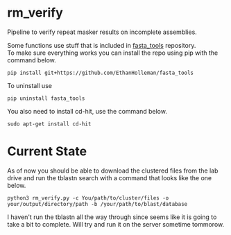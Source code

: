 # rm_verify
Pipeline to verify repeat masker results on incomplete assemblies. 

Some functions use stuff that is included in [fasta_tools](https://github.com/EthanHolleman/fasta_tools) repository.  
To make sure everything works you can install the repo using pip with the command below. 

```
pip install git+https://github.com/EthanHolleman/fasta_tools
```

To uninstall use  
```
pip uninstall fasta_tools
```
You also need to install cd-hit, use the command below.
```
sudo apt-get install cd-hit
```
# Current State

As of now you should be able to download the clustered files from the lab drive and run the tblastn search with a command that looks like the one below.
```
python3 rm_verify.py -c You/path/to/cluster/files -o your/output/directory/path -b /your/path/to/blast/database
```
I haven't run the tblastn all the way through since seems like it is going to take a bit to complete. Will try and run it on the server sometime tommorow. 
